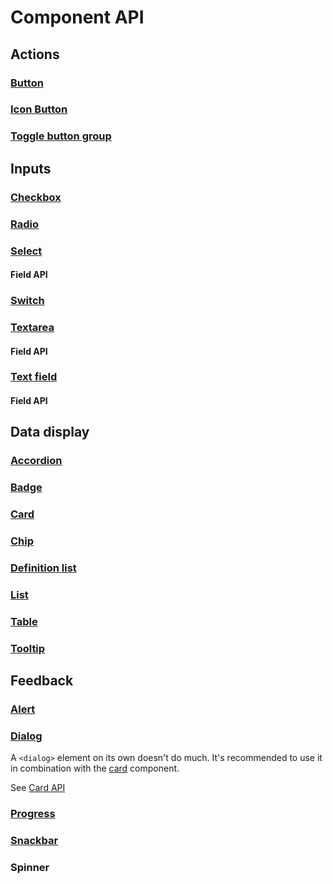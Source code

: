 <style scoped>
	table {
		cursor: default;
	}
	td a {
		color: currentColor;
		cursor: default;
		font-weight: inherit;
		pointer-events: none;
		text-decoration: none;
	}
</style>

# Component API

## Actions

### [Button](/components/actions/button)

<!--@include: ./components/actions/button-api.md -->

### [Icon Button](/components/actions/icon-button)

<!--@include: ./components/actions/icon-button-api.md -->

### [Toggle button group](/components/actions/toggle-button-group)

<!--@include: ./components/actions/toggle-button-group-api.md -->

## Inputs

### [Checkbox](/components/inputs/checkbox)

<!--@include: ./components/inputs/checkbox-radio-api.md -->

### [Radio](/components/inputs/radio)

<!--@include: ./components/inputs/checkbox-radio-api.md -->

### [Select](/components/inputs/select)

#### Field API

<!--@include: ./components/inputs/field-api.md -->

### [Switch](/components/inputs/switch)

<!--@include: ./components/inputs/switch-api.md -->

### [Textarea](/components/inputs/textarea)

#### Field API

<!--@include: ./components/inputs/field-api.md -->

### [Text field](/components/inputs/text-field)

#### Field API

<!--@include: ./components/inputs/field-api.md -->

## Data display

### [Accordion](/components/data-display/accordion)

<!--@include: ./components/data-display/accordion-api.md -->

### [Badge](/components/data-display/badge)

<!--@include: ./components/data-display/badge-api.md -->

### [Card](/components/data-display/card)

<!--@include: ./components/data-display/card-api.md -->

### [Chip](/components/data-display/chip)

<!--@include: ./components/data-display/chip-api.md -->

### [Definition list](/components/data-display/definition-list)

<!--@include: ./components/data-display/definition-list-api.md -->

### [List](/components/data-display/list)

<!--@include: ./components/data-display/list-api.md -->

### [Table](/components/data-display/table)

<!--@include: ./components/data-display/table-api.md -->

<h3><span class="badge warning" aria-label="⚠️🚧"><a href="/components/data-display/tooltip">Tooltip</a></span></h3>

## Feedback

### [Alert](/components/feedback/alert)

<!--@include: ./components/feedback/alert-api.md -->

### [Dialog](/components/feedback/dialog)

A `<dialog>` element on its own doesn't do much. It's recommended to use it in combination with the [card](/components/data-display/card) component.

See [Card API](#card)

### [Progress](/components/feedback/progress)

### [Snackbar](/components/feedback/snackbar)

<!--@include: ./components/feedback/snackbar-api.md -->

### Spinner
